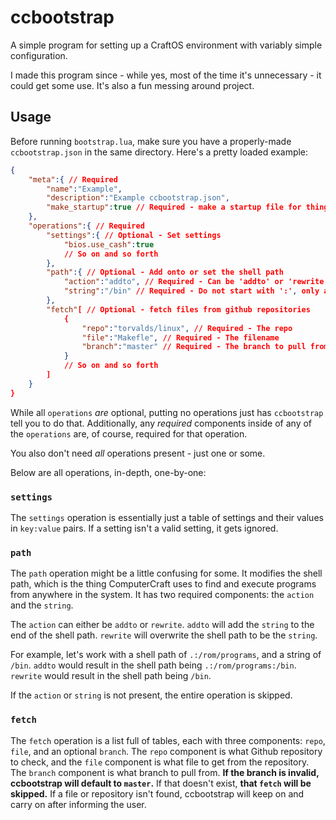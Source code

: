 # ccbootstrap
A simple program for setting up a CraftOS environment with variably simple configuration.

I made this program since - while yes, most of the time it's unnecessary - it could get some use. It's also a fun messing around project.

## Usage
Before running `bootstrap.lua`, make sure you have a properly-made `ccbootstrap.json` in the same directory. Here's a pretty loaded example:

```json
{
    "meta":{ // Required
        "name":"Example",
        "description":"Example ccbootstrap.json",
        "make_startup":true // Required - make a startup file for things like the path operation
    },
    "operations":{ // Required
        "settings":{ // Optional - Set settings
            "bios.use_cash":true
            // So on and so forth
        },
        "path":{ // Optional - Add onto or set the shell path
            "action":"addto", // Required - Can be 'addto' or 'rewrite'
            "string":"/bin" // Required - Do not start with ':', only add in-between.
        },
        "fetch"[ // Optional - fetch files from github repositories
            {
                "repo":"torvalds/linux", // Required - The repo
                "file":"Makefle", // Required - The filename
                "branch":"master" // Required - The branch to pull from
            }
            // So on and so forth
        ]
    }
}
```

While all `operations` *are* optional, putting no operations just has `ccbootstrap` tell you to do that. Additionally, any *required* components inside of any of the `operations` are, of course, required for that operation.

You also don't need *all* operations present - just one or some.

Below are all operations, in-depth, one-by-one:

### `settings`
The `settings` operation is essentially just a table of settings and their values in `key:value` pairs. If a setting isn't a valid setting, it gets ignored.

### `path`
The `path` operation might be a little confusing for some. It modifies the shell path, which is the thing ComputerCraft uses to find and execute programs from anywhere in the system. It has two required components: the `action` and the `string`.

The `action` can either be `addto` or `rewrite`. `addto` will add the `string` to the end of the shell path. `rewrite` will overwrite the shell path to be the `string`.

For example, let's work with a shell path of `.:/rom/programs`, and a string of `/bin`. `addto` would result in the shell path being `.:/rom/programs:/bin`. `rewrite` would result in the shell path being `/bin`.

If the `action` or `string` is not present, the entire operation is skipped.

### `fetch`
The `fetch` operation is a list full of tables, each with three components: `repo`, `file`, and an optional `branch`. The `repo` component is what Github repository to check, and the `file` component is what file to get from the repository. The `branch` component is what branch to pull from. **If the branch is invalid, ccbootstrap will default to `master`.** If that doesn't exist, **that `fetch` will be skipped.** If a file or repository isn't found, ccbootstrap will keep on and carry on after informing the user.